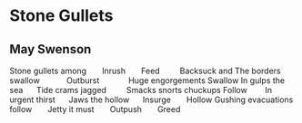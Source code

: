 # Stone Gullets
## May Swenson
Stone gullets among       Inrush       Feed         Backsuck and
The borders swallow            Outburst             Huge engorgements
Swallow
In gulps the sea      Tide crams jagged         Smacks snorts chuckups
Follow
       In urgent thirst      Jaws the hollow      Insurge       Hollow
Gushing evacuations follow       Jetty it must       Outpush       Greed